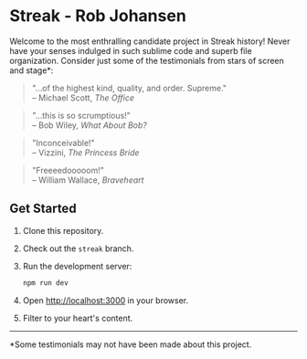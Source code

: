 # Streak - Rob Johansen

Welcome to the most enthralling candidate project in Streak history!
Never have your senses indulged in such sublime code and superb file
organization. Consider just some of the testimonials from stars of
screen and stage*:

> "...of the highest kind, quality, and order. Supreme."<br>
> – Michael Scott, _The Office_

> "...this is so scrumptious!"<br>
> – Bob Wiley, _What About Bob?_

> "Inconceivable!"<br>
> – Vizzini, _The Princess Bride_

> "Freeeedooooom!"<br>
> – William Wallace, _Braveheart_

## Get Started

1. Clone this repository.
2. Check out the `streak` branch.
3. Run the development server:
    
    ```bash
    npm run dev
    ```
    
4. Open [http://localhost:3000](http://localhost:3000) in your browser.
5. Filter to your heart's content.

-----
*Some testimonials may not have been made about this project.
